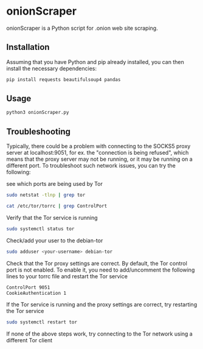 # onionScraper

onionScraper is a Python script for .onion web site scraping.

## Installation

Assuming that you have Python and pip already installed, you can then install the necessary dependencies:

```bash
pip install requests beautifulsoup4 pandas
```

## Usage

```python
python3 onionScraper.py
```

## Troubleshooting
Typically, there could be a problem with connecting to the SOCKS5 proxy server at localhost:9051, for ex. the "connection is being refused", which means that the proxy server may not be running, or it may be running on a different port. To troubleshoot such network issues, you can try the following:

see which ports are being used by Tor
```bash
sudo netstat -tlnp | grep tor
```
```bash
cat /etc/tor/torrc | grep ControlPort
```

Verify that the Tor service is running
```bash
sudo systemctl status tor
```

Check/add your user to the debian-tor
```bash
sudo adduser <your-username> debian-tor
```

Check that the Tor proxy settings are correct. By default, the Tor control port is not enabled. To enable it, you need to add/uncomment the following lines to your torrc file and restart the Tor service
```bash
ControlPort 9051
CookieAuthentication 1
```

If the Tor service is running and the proxy settings are correct, try restarting the Tor service
```bash
sudo systemctl restart tor
```

If none of the above steps work, try connecting to the Tor network using a different Tor client
